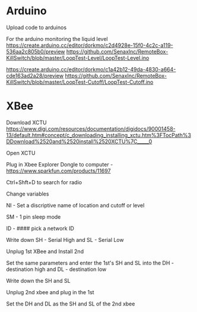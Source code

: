 # Arduino

Upload code to arduinos

For the arduino monitoring the liquid level
https://create.arduino.cc/editor/dorkmo/c2d4928e-15f0-4c2c-a119-536aa2c805b0/preview
https://github.com/SenaxInc/RemoteBox-KillSwitch/blob/master/LoopTest-Level/LoopTest-Level.ino

https://create.arduino.cc/editor/dorkmo/c1a42b12-49da-4830-a664-cde163ad2a28/preview
https://github.com/SenaxInc/RemoteBox-KillSwitch/blob/master/LoopTest-Cutoff/LoopTest-Cutoff.ino


# XBee

Download XCTU
https://www.digi.com/resources/documentation/digidocs/90001458-13/default.htm#concept/c_downloading_installing_xctu.htm%3FTocPath%3DDownload%2520and%2520install%2520XCTU%7C_____0

Open XCTU

Plug in Xbee Explorer Dongle to computer - https://www.sparkfun.com/products/11697

Ctrl+Shft+D to search for radio

Change variables

NI - Set a discriptive name of location and cutoff or level 

SM - 1 pin sleep mode

ID - #### pick a network ID

Write down SH - Serial High and SL - Serial Low

Unplug 1st XBee and Install 2nd

Set the same parameters and enter the 1st's SH and SL into the DH - destination high and DL - destination low

Write down the SH and SL

Unplug 2nd xbee and plug in the 1st

Set the DH and DL as the SH and SL of the 2nd xbee


